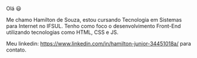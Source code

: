Olá :smiley:

Me chamo Hamilton de Souza, estou cursando Tecnologia em Sistemas para Internet no IFSUL.
Tenho como foco o desenvolvimento Front-End utilizando tecnologias como HTML, CSS e JS.

Meu linkedin: https://www.linkedin.com/in/hamilton-junior-34451018a/ para contato.